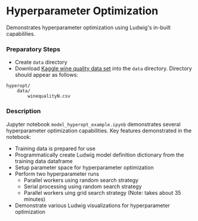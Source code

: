 # Hyperparameter Optimization

Demonstrates hyperparameter optimization using Ludwig's in-built capabililies.

### Preparatory Steps
* Create `data` directory
* Download [Kaggle wine quality data set](https://www.kaggle.com/rajyellow46/wine-quality) into the `data` directory.  Directory should
appear as follows:
```
hyperopt/
    data/
        winequalityN.csv
```

### Description
Jupyter notebook `model_hyperopt_example.ipynb` demonstrates several hyperparameter optimization capabilities. Key features demonstrated in the notebook:
* Training data is prepared for use
* Programmatically create Ludwig model definition dictionary from the training data dataframe
* Setup parameter space for hyperparameter optimization
* Perform two hyperparameter runs
  * Parallel workers using random search strategy
  * Serial processing using random search strategy
  * Parallel workers uing grid search strategy (Note: takes about 35 minutes)
* Demonstrate various Ludwig visualizations for hyperparameter optimization